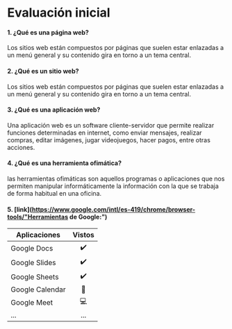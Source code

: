 # Evaluación inicial

#### 1. ¿Qué es una página web?
Los sitios web están compuestos por páginas que suelen estar enlazadas a un menú general y su contenido gira en torno a un tema central. 
#### 2. ¿Qué es un sitio web?
Los sitios web están compuestos por páginas que suelen estar enlazadas a un menú general y su contenido gira en torno a un tema central. 
#### 3. ¿Qué es una aplicación web?
Una aplicación web es un software cliente-servidor que permite realizar funciones determinadas en internet, como enviar mensajes, realizar compras, editar imágenes, jugar videojuegos, hacer pagos, entre otras acciones.
#### 4. ¿Qué es una herramienta ofimática?
las herramientas ofimáticas son aquellos programas o aplicaciones que nos permiten manipular informáticamente la información con la que se trabaja de forma habitual en una oficina.

#### 5. [link](https://www.google.com/intl/es-419/chrome/browser-tools/"Herramientas de Google:")

|Aplicaciones | Vistos |
|----------|:----------:|
|Google Docs|✔️|
|Google Slides|✔️|
|Google Sheets|✔️|
|Google Calendar|📅|
|Google Meet|💻|
|...|...|




